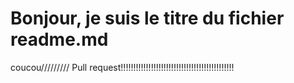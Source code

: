 # Bonjour, je suis le titre du fichier readme.md

coucou/////////
Pull request!!!!!!!!!!!!!!!!!!!!!!!!!!!!!!!!!!!!!!!!!!!!!

